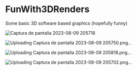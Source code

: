 # FunWith3DRenders
Some basic 3D software based graphics (hopefully funny)

![Captura de pantalla 2023-08-09 205718](https://github.com/EmiLoomistar/FunWith3DRenders/assets/36137649/04646076-0c4c-42ec-b326-d48f78e68fbe)

![Uploading Captura de pantalla 2023-08-09 205750.png…]()

![Uploading Captura de pantalla 2023-08-09 205818.png…]()

![Uploading Captura de pantalla 2023-08-09 205702.png…]()
